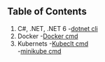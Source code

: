 ## Table of Contents


1. C#, .NET, .NET 6
    -[dotnet cli](dotnet/dotnet-cli.md)
2. Docker
    -[Docker cmd](docker/docker-basic.md) 
3. Kubernets
    -[Kubeclt cmd](kubernetes/kubectl.md)  
    -[minikube cmd](kubernetes/minikube.md)   

